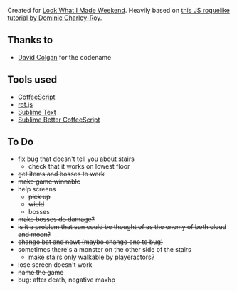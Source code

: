Created for [Look What I Made Weekend](http://lookwhatimadeweekend.com/). Heavily based on [this JS roguelike tutorial by Dominic Charley-Roy](http://www.codingcookies.com/2013/04/01/building-a-roguelike-in-javascript-part-1/).

Thanks to
---------
* [David Colgan](https://twitter.com/davidscolgan) for the codename

Tools used
----------
* [CoffeeScript](http://coffeescript.org/)
* [rot.js](http://ondras.github.io/rot.js/hp/)
* [Sublime Text](http://www.sublimetext.com/)
* [Sublime Better CoffeeScript](https://github.com/aponxi/sublime-better-coffeescript)


To Do
-----
* fix bug that doesn't tell you about stairs
	* check that it works on lowest floor
* ~~get items and bosses to work~~
* ~~make game winnable~~
* help screens
	* ~~pick up~~
	* ~~wield~~
	* bosses
* ~~make bosses do damage?~~
* ~~is it a problem that sun could be thought of as the enemy of both cloud and moon?~~
* ~~change bat and newt (maybe change one to bug)~~
* sometimes there's a monster on the other side of the stairs
	* make stairs only walkable by playeractors?
* ~~lose screen doesn't work~~
* ~~name the game~~
* bug: after death, negative maxhp
